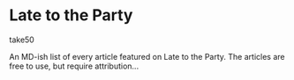 # Late to the Party

take50

An MD-ish list of every article featured on Late to the Party. The articles are free to use, but require attribution...

